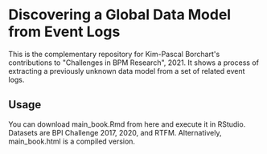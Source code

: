 # Discovering a Global Data Model from Event Logs

This is the complementary repository for Kim-Pascal Borchart's contributions to "Challenges in BPM Research", 2021.
It shows a process of extracting a previously unknown data model from a set of related event logs.

## Usage

You can download main_book.Rmd from here and execute it in RStudio. Datasets are BPI Challenge 2017, 2020, and RTFM.
Alternatively, main_book.html is a compiled version.

